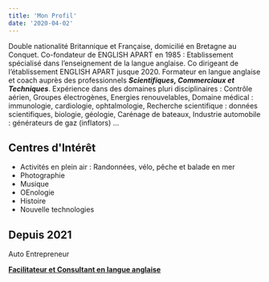```yaml
---
title: 'Mon Profil'
date: '2020-04-02'
---
```


Double nationalité Britannique et Française, domicilié en Bretagne au Conquet.
Co-fondateur de ENGLISH APART en 1985 : Etablissement spécialisé dans l’enseignement de la langue
anglaise.
Co dirigeant de l’établissement ENGLISH APART jusque 2020.
Formateur en langue anglaise et coach auprès des professionnels ***Scientifiques, Commerciaux et
Techniques***.
Expérience dans des domaines pluri disciplinaires : Contrôle aérien, Groupes électrogènes, Energies
renouvelables, Domaine médical : immunologie, cardiologie, ophtalmologie, Recherche scientifique :
données scientifiques, biologie, géologie, Carénage de bateaux, Industrie automobile : générateurs de gaz (inflators) ...

## Centres d'Intérêt

- Activités en plein air : Randonnées, vélo, pêche et balade en mer
- Photographie
- Musique
- OEnologie
- Histoire
- Nouvelle technologies

## Depuis 2021

Auto Entrepreneur

[**Facilitateur et Consultant en langue anglaise**](/#services)
